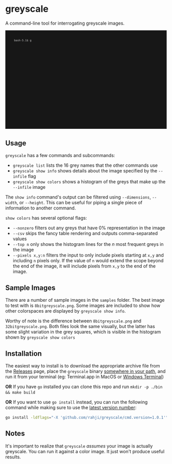 # greyscale

A command-line tool for interrogating greyscale images.

 ![An animation of the greyscale command running](docs/demo.gif)

## Usage

`greyscale` has a few commands and subcommands:

* `greyscale list` lists the 16 grey names that the other commands use
* `greyscale show info` shows details about the image specified by the `--infile` flag
* `greyscale show colors` shows a histogram of the greys that make up the `--infile` image

The `show info` command's output can be filtered using `--dimensions`, `--width`, or `--height`. 
This can be useful for piping a single piece of information to another command.

`show colors` has several optional flags:

* `--nonzero` filters out any greys that have 0% representation in the image
* `--csv` skips the fancy table rendering and outputs comma-separated values
* `--top n` only shows the histogram lines for the *n* most frequent greys in the image
* `--pixels x,y:n` filters the input to only include pixels starting at `x,y` and including `n` pixels only. If the value of `n` would extend the scope beyond the end of the image, it will include pixels from `x,y` to the end of the image.

## Sample Images

There are a number of sample images in the `samples` folder. The best image to test with is `8bitgreyscale.png`. Some images are included to show how other colorspaces are displayed by `greyscale show info`. 

Worthy of note is the difference between `8bitgreyscale.png` and `32bitgreyscale.png`. Both files look the same visually, but the latter has some slight variation in the grey squares, which is visible in the histogram shown by `greyscale show colors`

## Installation

The easiest way to install is to download the appropriate archive file from the [Releases](https://github.com/rahji/greyscale/releases/latest) page, place the `greyscale` binary  [somewhere in your path](https://zwbetz.com/how-to-add-a-binary-to-your-path-on-macos-linux-windows/), and run it from your terminal (eg: Terminal.app in MacOS or [Windows Terminal](https://apps.microsoft.com/store/detail/windows-terminal/9N0DX20HK701?hl=en-us&gl=us&rtc=1))

**OR** If you have `go` installed you can clone this repo and run `mkdir -p ./bin && make build`

**OR** If you want to use `go install` instead, you can run the following command while making sure to use the [latest version number](https://github.com/rahji/greyscale/tags):

```bash
go install -ldflags="-X 'github.com/rahji/greyscale/cmd.version=1.0.1'" github.com/rahji/greyscale@latest
```

## Notes

It's important to realize that `greyscale` *assumes* your image is actually
greyscale. You can run it against a color image. It just won't produce useful
results.


